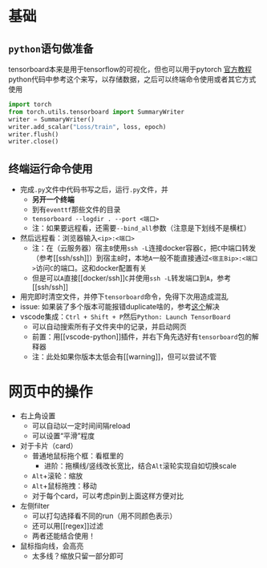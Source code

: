 # 基础
## `python`语句做准备
tensorboard本来是用于tensorflow的可视化，但也可以用于pytorch
[官方教程](https://pytorch.org/tutorials/recipes/recipes/tensorboard_with_pytorch.html)
python代码中参考这个来写，以存储数据，之后可以终端命令使用或者其它方式使用
```python
import torch
from torch.utils.tensorboard import SummaryWriter
writer = SummaryWriter()
writer.add_scalar("Loss/train", loss, epoch)
writer.flush()
writer.close()
```
## 终端运行命令使用
- 完成`.py`文件中代码书写之后，运行`.py`文件，并
  - **另开一个终端**
  - 到有`eventtf`那些文件的目录
  - `tensorboard --logdir . --port <端口>`
  - 注：如果要远程看，还需要`--bind_all`参数（注意是下划线不是横杠）
- 然后远程看：浏览器输入`<ip>:<端口>`
  - 注：在（云服务器）宿主`B`使用`ssh -L`连接docker容器`C`，把`C`中端口转发（参考[[ssh/ssh]]）到宿主`B`时，本地`A`一般不能直接通过`<宿主Bip>:<端口>`访问`C`的端口。这和docker配置有关
  - 但是可以`A`直接[[docker/ssh]]`C`并使用`ssh -L`转发端口到`A`，参考[[ssh/ssh]]
- 用完即时清空文件，并停下`tensorboard`命令，免得下次用造成混乱
- issue: 如果装了多个版本可能报错duplicate啥的，参考[这个](https://stackoverflow.com/questions/57228487/valueerror-duplicate-plugins-for-name-projector)解决
- vscode集成：`Ctrl + Shift + P`然后`Python: Launch TensorBoard`
  - 可以自动搜索所有子文件夹中的记录，并启动网页
  - 前置：用[[vscode-python]]插件，并右下角先选好有`tensorboard`包的解释器
  - 注：此处如果你版本太低会有[[warning]]，但可以尝试不管
# 网页中的操作
- 右上角设置
  - 可以自动以一定时间间隔reload
  - 可以设置“平滑”程度
- 对于卡片（card）
  - 普通地鼠标拖个框：看框里的
    - 进阶：拖横线/竖线改长宽比，结合`Alt`滚轮实现自如切换scale
  - `Alt`+滚轮：缩放
  - `Alt`+鼠标拖拽：移动
  - 对于每个card，可以考虑pin到上面这样方便对比
- 左侧filter
  - 可以打勾选择看不同的run（用不同颜色表示）
  - 还可以用[[regex]]过滤
  - 两者还能结合使用！
- 鼠标指向线，会高亮
  - 太多线？缩放只留一部分即可